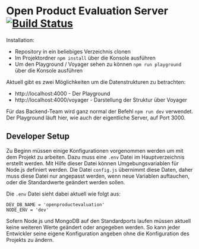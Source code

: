 # Open Product Evaluation Server [![Build Status](https://travis-ci.org/th-koeln/open-product-evaluation-server.svg?branch=master)](https://travis-ci.org/th-koeln/open-product-evaluation-server)

Installation:
* Repository in ein beliebiges Verzeichnis clonen
* Im Projektordner `npm install` über die Konsole ausführen
* Um den Playground / Voyager sehen zu können `npm run playground` über die Konsole ausführen

Aktuell gibt es zwei Möglichkeiten um die Datenstrukturen zu betrachten:

* http://localhost:4000 - Der Playground
* http://localhost:4000/voyager - Darstellung der Struktur über Voyager

Für das Backend-Team wird ganz normal der Befehl `npm run dev` verwendet. Der Playground läuft hier, wie auch der eigentliche Server, auf Port 3000.

## Developer Setup

Zu Beginn müssen einige Konfigurationen vorgenommen werden um mit dem Projekt zu arbeiten.
Dazu muss eine `.env` Datei im Hauptverzeichnis erstellt werden. Mit Hilfe dieser Datei können Umgebungsvariablen 
für Node.js definiert werden. Die Datei `config.js` übernimmt diese Daten, daher muss diese Datei nur angepasst werden,
wenn neue Variablen auftauchen, oder die Standardwerte geändert werden sollen.

Die `.env` Datei sieht dabei aktuell wie folgt aus:

```
DEV_DB_NAME = 'openproductevaluation'
NODE_ENV = 'dev'
```

Sofern Node.js und MongoDB auf den Standardports laufen müssen aktuell keine weiteren Werte geändert oder angegeben werden.
So kann jeder Entwickler seine eigene Konfiguration angeben ohne die Konfiguration des Projekts zu ändern.
